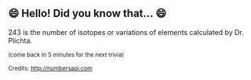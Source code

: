 ## :smile: Hello! Did you know that... :smile:
243 is the number of isotopes or variations of elements calculated by Dr. Plichta.

<sup>(come back in 5 minutes for the next trivia)</sup>


<sup>Credits: http://numbersapi.com</sup>
